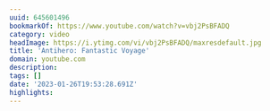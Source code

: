 ```yaml
---
uuid: 645601496
bookmarkOf: https://www.youtube.com/watch?v=vbj2PsBFADQ
category: video
headImage: https://i.ytimg.com/vi/vbj2PsBFADQ/maxresdefault.jpg
title: 'Antihero: Fantastic Voyage'
domain: youtube.com
description:
tags: []
date: '2023-01-26T19:53:28.691Z'
highlights:
---
```




